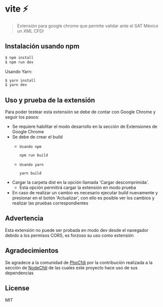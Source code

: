 # vite ⚡

> Extensión para google chrome que permite validar ante el SAT México un XML CFDI

## Instalación usando npm

```bash
$ npm install
$ npm run dev
```

Usando Yarn:

``` bash
$ yarn install
$ yarn dev
```
## Uso y prueba de la extensión

Para poder testear esta extensión se debe de contar con Google Chrome y seguir los pasos:

- Se requiere habilitar el modo desarrollo en la sección de Extensiones de Google Chrome 
- Se debe de crear el build
  - ```
    Usando npm
    
    npm run build
    ```
  - ```
    Usando yarn
    
    yarn build
    ```
- Cargar la carpeta dist en la opción llamada 'Cargar descomprimida'.
  - Esta opción permitirá cargar la extensión en modo prueba
- En caso de realizar un cambio es necesario ejecutar build nuevamente y presionar en el botón 'Actualizar', con ello es posible ver los cambios y realizar las pruebas correspondientes

## Advertencia

Esta extensión no puede ser probada en modo dev desde el navegador debido a los permisos CORS, es forzoso su uso como extensión

## Agradecimientos

Se agradece a la comunidad de [PhpCfdi](https://www.phpcfdi.com/) por la contribución realizada a la sección de [
NodeCfdi](https://github.com/nodecfdi) de las cuales este proyecto hace uso de sus dependencias

## License

MIT
